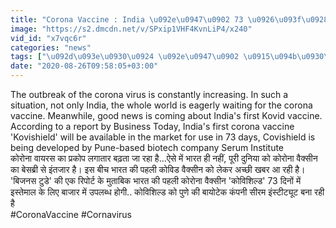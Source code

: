 ```yaml
---
title: "Corona Vaccine : India \u092e\u0947\u0902 73 \u0926\u093f\u0928 \u092e\u0947\u0902 \u0906\u090f\u0917\u0940 \u0915\u094b\u0930\u094b\u0928\u093e \u0935\u0948\u0915\u094d\u0938\u0940\u0928 ,\u0926\u0947\u0936\u0935\u093e\u0938\u093f\u092f\u094b\u0902 \u0915\u094b \u092b\u094d\u0930\u0940 \u092e\u0947\u0902 \u0932\u0917\u0947\u0917\u093e \u091f\u0940\u0915\u093e"
image: "https://s2.dmcdn.net/v/SPxip1VHF4KvnLiP4/x240"
vid_id: "x7vqc6r"
categories: "news"
tags: ["\u092d\u093e\u0930\u0924 \u092e\u0947\u0902 \u0915\u094b\u0930\u094b\u0928\u093e \u0915\u0940 \u0935\u0948\u0915\u094d\u0938\u0940\u0928 \u0915\u092c \u0906\u090f\u0917\u0940"," \u092d\u093e\u0930\u0924 \u0915\u0940 \u092a\u0939\u0932\u0940 \u0915\u094b\u0930\u094b\u0928\u093e \u0935\u0948\u0915\u094d\u0938\u0940\u0928"," vaccine kab aayegi india mein"]
date: "2020-08-26T09:58:05+03:00"
---
```

The outbreak of the corona virus is constantly increasing.  In such a situation, not only India, the whole world is eagerly waiting for the corona vaccine. Meanwhile, good news is coming about India's first Kovid vaccine. According to a report by Business Today, India's first corona vaccine 'Kovishield' will be available in the market for use in 73 days, Covishield is being developed by Pune-based biotech company Serum Institute  <br>कोरोना वायरस का प्रकोप  लगातार बढ़ता जा रहा है...ऐसे में भारत ही नहीं, पूरी दुनिया को कोरोना वैक्सीन का बेसब्री से इंतजार है। इस बीच भारत की पहली कोविड वैक्सीन को लेकर अच्छी खबर आ रही है। 'बिजनस टुडे' की एक रिपोर्ट के मुताबिक भारत की पहली कोरोना वैक्सीन 'कोविशिल्ड' 73 दिनों में इस्तेमाल के लिए बाजार में उपलब्ध होगी.. कोविशिल्ड को पुणे की बायोटेक कंपनी सीरम इंस्टीट्यूट बना रही है   <br>#CoronaVaccine #Cornavirus
